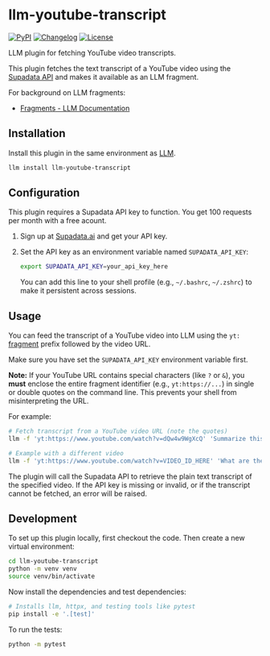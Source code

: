 # llm-youtube-transcript

[![PyPI](https://img.shields.io/pypi/v/llm-youtube-transcript.svg)](https://pypi.org/project/llm-youtube-transcript/)
[![Changelog](https://img.shields.io/github/v/release/saeedesmaili/llm-youtube-transcript?include_prereleases&label=changelog)](https://github.com/saeedesmaili/llm-youtube-transcript/releases)
[![License](https://img.shields.io/badge/license-Apache%202.0-blue.svg)](https://github.com/saeedesmaili/llm-youtube-transcript/blob/main/LICENSE)

LLM plugin for fetching YouTube video transcripts.

This plugin fetches the text transcript of a YouTube video using the [Supadata API](https://supadata.ai/documentation/youtube/get-transcript) and makes it available as an LLM fragment.

For background on LLM fragments:

- [Fragments - LLM Documentation](https://llm.datasette.io/en/stable/fragments.html)

## Installation

Install this plugin in the same environment as [LLM](https://llm.datasette.io/).

```bash
llm install llm-youtube-transcript
```

## Configuration

This plugin requires a Supadata API key to function. You get 100 requests per month with a free acount.

1.  Sign up at [Supadata.ai](https://supadata.ai/) and get your API key.
2.  Set the API key as an environment variable named `SUPADATA_API_KEY`:

    ```bash
    export SUPADATA_API_KEY=your_api_key_here
    ```

    You can add this line to your shell profile (e.g., `~/.bashrc`, `~/.zshrc`) to make it persistent across sessions.

## Usage

You can feed the transcript of a YouTube video into LLM using the `yt:` [fragment](https://llm.datasette.io/en/stable/fragments.html) prefix followed by the video URL.

Make sure you have set the `SUPADATA_API_KEY` environment variable first.

**Note:** If your YouTube URL contains special characters (like `?` or `&`), you **must** enclose the entire fragment identifier (e.g., `yt:https://...`) in single or double quotes on the command line. This prevents your shell from misinterpreting the URL.

For example:

```bash
# Fetch transcript from a YouTube video URL (note the quotes)
llm -f 'yt:https://www.youtube.com/watch?v=dQw4w9WgXcQ' 'Summarize this transcript'

# Example with a different video
llm -f 'yt:https://www.youtube.com/watch?v=VIDEO_ID_HERE' 'What are the main points discussed in this video?'
```

The plugin will call the Supadata API to retrieve the plain text transcript of the specified video. If the API key is missing or invalid, or if the transcript cannot be fetched, an error will be raised.

## Development

To set up this plugin locally, first checkout the code. Then create a new virtual environment:

```bash
cd llm-youtube-transcript
python -m venv venv
source venv/bin/activate
```

Now install the dependencies and test dependencies:

```bash
# Installs llm, httpx, and testing tools like pytest
pip install -e '.[test]'
```

To run the tests:

```bash
python -m pytest
```
